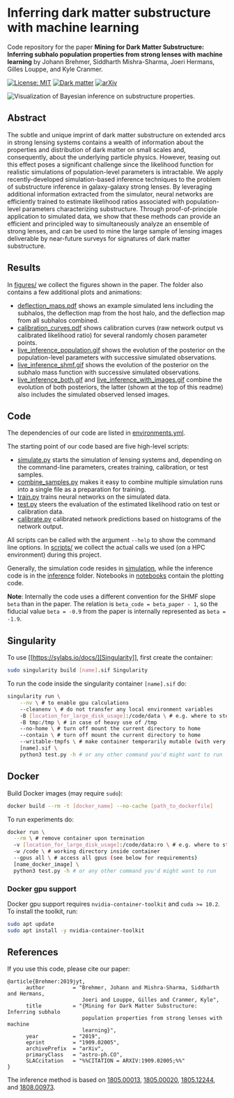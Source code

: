 # Inferring dark matter substructure with machine learning

Code repository for the paper
**Mining for Dark Matter Substructure: Inferring subhalo population properties from strong lenses with machine learning**
by Johann Brehmer, Siddharth Mishra-Sharma, Joeri Hermans, Gilles Louppe, and Kyle Cranmer.

[![License: MIT](https://img.shields.io/badge/License-MIT-yellow.svg)](https://opensource.org/licenses/MIT)
[![Dark matter](https://img.shields.io/badge/Matter-Dark-black.svg)](./)
[![arXiv](https://img.shields.io/badge/arXiv-1909.02005%20-green.svg)](https://arxiv.org/abs/1909.02005)

![Visualization of Bayesian inference on substructure properties.](figures/live_inference_with_images_reverse_small.gif)


## Abstract

The subtle and unique imprint of dark matter substructure on extended arcs in strong lensing systems contains a wealth
of information about the properties and distribution of dark matter on small scales and, consequently, about the
underlying particle physics. However, teasing out this effect poses a significant challenge since the likelihood
function for realistic simulations of population-level parameters is intractable. We apply recently-developed
simulation-based inference techniques to the problem of substructure inference in galaxy-galaxy strong lenses. By
leveraging additional information extracted from the simulator, neural networks are efficiently trained to estimate
likelihood ratios associated with population-level parameters characterizing substructure. Through proof-of-principle
application to simulated data, we show that these methods can provide an efficient and principled way to
simultaneously analyze an ensemble of strong lenses, and can be used to mine the large sample of lensing images
deliverable by near-future surveys for signatures of dark matter substructure.


## Results

In [figures/](figures/) we collect the figures shown in the paper. The folder also contains a few additional plots and
animations:

- [deflection_maps.pdf](figures/deflection_maps.pdf) shows an example simulated lens including the subhalos,
the deflection map from the host halo, and the deflection map from all subhalos combined.
- [calibration_curves.pdf](figures/calibration_curves.pdf) shows calibration curves (raw network output vs calibrated
likelihood ratio) for several randomly chosen parameter points.
- [live_inference_population.gif](figures/live_inference_population.gif) shows the evolution of the posterior on the
population-level parameters with successive simulated observations.
- [live_inference_shmf.gif](figures/live_inference_shmf.gif) shows the evolution of the posterior on the
subhalo mass function with successive simulated observations.
- [live_inference_both.gif](figures/live_inference_both.gif) and
[live_inference_with_images.gif](figures/live_inference_with_images.gif) combine the evolution of both posteriors,
the latter (shown at the top of this readme) also includes the simulated observed lensed images.


## Code

The dependencies of our code are listed in [environments.yml](environment.yml).

The starting point of our code based are five high-level scripts:

- [simulate.py](simulate.py) starts the simulation of lensing systems and, depending on the command-line parameters,
creates training, calibration, or test samples.
- [combine_samples.py](combined_samples.py) makes it easy to combine multiple simulation runs into a single file as
a preparation for training.
- [train.py](train.py) trains neural networks on the simulated data.
- [test.py](test.py) steers the evaluation of the estimated likelihood ratio on test or calibration data.
- [calibrate.py](calibrate.py) calibrated network predictions based on histograms of the network output.

All scripts can be called with the argument `--help` to show the command line options. In [scripts/](scripts/) we
collect the actual calls we used (on a HPC environment) during this project.

Generally, the simulation code resides in [simulation](simulation/), while the inference code is in the
[inference](inference/) folder. Notebooks in [notebooks](notebooks/) contain the plotting code.

**Note**: Internally the code uses a different convention for the SHMF slope `beta` than in the paper. The relation is
`beta_code = beta_paper - 1`, so the fiducial value `beta = -0.9` from the paper is internally represented as
`beta = -1.9`.

## Singularity

To use [[https://sylabs.io/docs/][Singularity]], first create the container:

``` sh
sudo singularity build [name].sif Singularity
```

To run the code inside the singularity container `[name].sif` do:

``` sh
singularity run \
    --nv \ # to enable gpu calculations
    --cleanenv \ # do not transfer any local environment variables
    -B [location_for_large_disk_usage]:/code/data \ # e.g. where to store results, data, etc
    -B tmp:/tmp \ # in case of heavy use of /tmp
    --no-home \ # turn off mount the current directory to home
    --contain \ # turn off mount the current directory to home
    --writable-tmpfs \ # make container temporarily mutable (with very limited space)
    [name].sif \
    python3 test.py -h # or any other command you'd might want to run
```

## Docker

Build Docker images (may require `sudo`):

``` sh
docker build --rm -t [docker_name] --no-cache [path_to_dockerfile]
```

To run experiments do:

``` sh
docker run \
  --rm \ # remove container upon termination
  -v [location_for_large_disk_usage]:/code/data:ro \ # e.g. where to store results, data, etc
  -w /code \ # working directory inside container
  --gpus all \ # access all gpus (see below for requirements)
  [name_docker_image] \ 
  python3 test.py -h # or any other command you'd might want to run

```

### Docker gpu support

Docker gpu support requires `nvidia-container-toolkit` and `cuda >= 10.2`. To
install the toolkit, run:

``` sh
sudo apt update
sudo apt install -y nvidia-container-toolkit
```

## References

If you use this code, please cite our paper:

```
@article{Brehmer:2019jyt,
      author         = "Brehmer, Johann and Mishra-Sharma, Siddharth and Hermans,
                        Joeri and Louppe, Gilles and Cranmer, Kyle",
      title          = "{Mining for Dark Matter Substructure: Inferring subhalo
                        population properties from strong lenses with machine
                        learning}",
      year           = "2019",
      eprint         = "1909.02005",
      archivePrefix  = "arXiv",
      primaryClass   = "astro-ph.CO",
      SLACcitation   = "%%CITATION = ARXIV:1909.02005;%%"
}
```

The inference method is based on [1805.00013](https://arxiv.org/abs/1805.00013), [1805.00020](https://arxiv.org/abs/1805.00020), [1805.12244](https://arxiv.org/abs/1805.12244), and [1808.00973](https://arxiv.org/abs/1808.00973).
